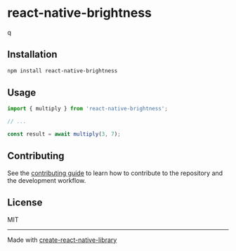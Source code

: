 # react-native-brightness

q

## Installation

```sh
npm install react-native-brightness
```

## Usage


```js
import { multiply } from 'react-native-brightness';

// ...

const result = await multiply(3, 7);
```


## Contributing

See the [contributing guide](CONTRIBUTING.md) to learn how to contribute to the repository and the development workflow.

## License

MIT

---

Made with [create-react-native-library](https://github.com/callstack/react-native-builder-bob)
